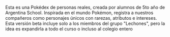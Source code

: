 Esta es una Pokédex de personas reales, creada por alumnos de 5to año de Argentina School. Inspirada en el mundo Pokémon, registra a nuestros compañeros como personajes únicos con rarezas, atributos e intereses. Esta versión beta incluye solo a los miembros del grupo "Lechones", pero la idea es expandirla a todo el curso o incluso al colegio entero
